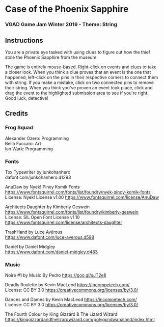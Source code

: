 # Case of the Phoenix Sapphire
### VGAD Game Jam Winter 2019 - Theme: String

## Instructions

You are a private eye tasked with using clues to figure out how the thief stole the Phoenix Sapphire from the museum.

The game is entirely mouse-based. Right-click on events and clues to take a closer look. When you think a clue proves 
that an event is the one that happened, left-click on the pins in their respective corners to connect them with string. 
If you make a mistake, click on two connected pins to remove their string. When you think you've proven an event took place,
click and drag the event to the highlighted submission area to see if you're right. Good luck, detective!

## Credits

### Frog Squad

Alexander Ozero: Programming  
Bella Fuccaro: Art  
Ian Wark: Programming  

### Fonts

Tox Typewriter by junkohanhero   
dafont.com/junkohanhero.d1293    

AnuDaw by Nyek! Pinoy Komik Fonts      
https://www.fontsquirrel.com/fonts/list/foundry/nyek-pinoy-komik-fonts   
License: Nyek! License v1.00 https://www.fontsquirrel.com/license/AnuDaw   

Architects Daughter by Kimberly Geswein     
https://www.fontsquirrel.com/fonts/list/foundry/kimberly-geswein   
License: SIL Open Font License v1.10 https://www.fontsquirrel.com/license/architects-daughter   

TrashHand by Luce Avérous   
https://www.dafont.com/luce-averous.d598   

Daniel by Daniel Midgley   
https://www.dafont.com/daniel-midgley.d483   

### Music

Noire #1 by Music By Pedro https://goo.gl/sJT2e8

Deadly Roulette by Kevin MacLeod https://incompetech.com/   
License: CC BY 3.0 https://creativecommons.org/licenses/by/3.0/ 

Dances and Dames by Kevin MacLeod https://incompetech.com/   
License: CC BY 3.0 https://creativecommons.org/licenses/by/3.0/   

The Fourth Colour by King Gizzard & The Lizard Wizard   
https://kinggizzardandthelizardwizard.com/polygondwanaland/index.html    
